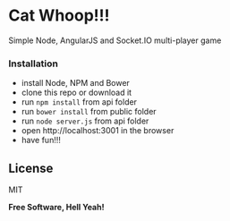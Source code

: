 # Cat Whoop!!!

Simple Node, AngularJS and Socket.IO multi-player game

### Installation

  - install Node, NPM and Bower
  - clone this repo or download it
  - run `npm install` from api folder
  - run `bower install` from public folder
  - run `node server.js` from api folder
  - open http://localhost:3001 in the browser
  - have fun!!!

License
----

MIT


**Free Software, Hell Yeah!**

